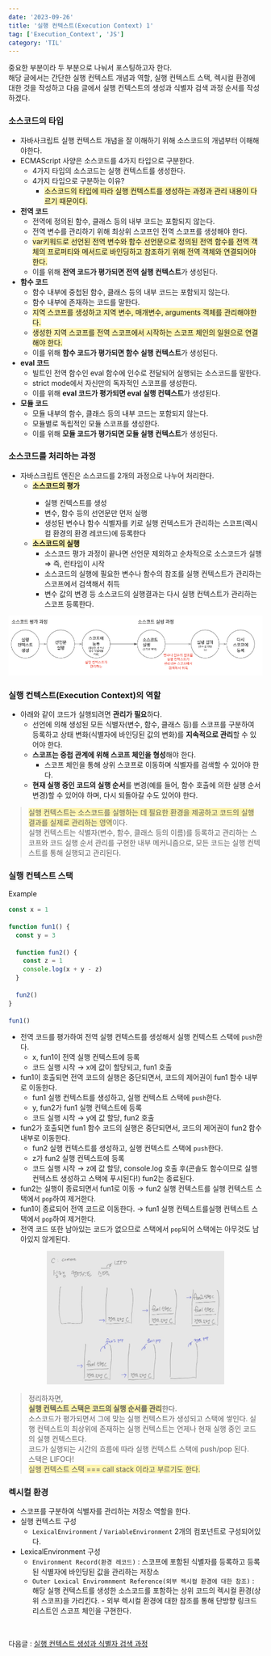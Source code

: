```yaml
---
date: '2023-09-26'
title: '실행 컨텍스트(Execution Context) 1'
tag: ['Execution_Context', 'JS']
category: 'TIL'
---
```


중요한 부분이라 두 부분으로 나눠서 포스팅하고자 한다. <br/>
해당 글에서는 간단한 실행 컨텍스트 개념과 역할, 실행 컨텍스트 스택, 렉시컬 환경에 대한 것을 작성하고 다음 글에서 실행 컨텍스트의 생성과 식별자 검색 과정 순서를 작성하겠다.

### 소스코드의 타입

- 자바사크립트 실행 컨텍스트 개념을 잘 이해하기 위해 소스코드의 개념부터 이해해야한다.
- ECMAScript 사양은 소스코드를 4가지 타입으로 구분한다.
  - 4가지 타입의 소스코드는 실행 컨텍스트를 생성한다.
  - 4가지 타입으로 구분하는 이유?
    - <span style='background-color: #fff5b1'>소스코드의 타입에 따라 실행 컨텍스트를 생성하는 과정과 관리 내용이 다르기 때문이다. <span>
- **전역 코드**
  - 전역에 정의된 함수, 클래스 등의 내부 코드는 포함되지 않는다.
  - 전역 변수를 관리하기 위해 최상위 스코프인 전역 스코프를 생성해야 한다.
  - <span style='background-color: #fff5b1'>var키워드로 선언된 전역 변수와 함수 선언문으로 정의된 전역 함수를 전역 객체의 프로퍼티와 메서드로 바인딩하고 참조하기 위해 전역 객체와 연결되어야 한다. </span>
  - 이를 위해 **전역 코드가 평가되면 전역 실행 컨텍스트**가 생성된다.
- **함수 코드**
  - 함수 내부에 중첩된 함수, 클래스 등의 내부 코드는 포함되지 않는다.
  - 함수 내부에 존재하는 코드를 말한다.
  - <span style='background-color: #fff5b1'>지역 스코프를 생성하고 지역 변수, 매개변수, arguments 객체를 관리해야한다. </span>
  - <span style='background-color: #fff5b1'>생성한 지역 스코프를 전역 스코프에서 시작하는 스코프 체인의 일원으로 연결해야 한다. </span>
  - 이를 위해 **함수 코드가 평가되면 함수 실행 컨텍스트**가 생성된다.
- **eval 코드**
  - 빌트인 전역 함수인 eval 함수에 인수로 전달되어 실행되는 소스코드를 말한다.
  - strict mode에서 자신만의 독자적인 스코프를 생성한다.
  - 이를 위해 **eval 코드가 평가되면 eval 실행 컨텍스트**가 생성된다.
- **모듈 코드**
  - 모듈 내부의 함수, 클래스 등의 내부 코드는 포함되지 않는다.
  - 모듈별로 독립적인 모듈 스코프를 생성한다.
  - 이를 위해 **모듈 코드가 평가되면 모듈 실행 컨텍스트**가 생성된다.

### 소스코드를 처리하는 과정

- 자바스크립트 엔진은 소스코드를 2개의 과정으로 나누어 처리한다.
  - <span style='background-color: #fff5b1'><b>소스코드의 평가</b><span>
    - 실행 컨텍스트를 생성
    - 변수, 함수 등의 선언문만 먼저 실행
    - 생성된 변수나 함수 식별자를 키로 실행 컨텍스트가 관리하는 스코프(렉시컬 환경의 환경 레코드)에 등록한다
  - <span style='background-color: #fff5b1'><b>소스코드의 실행</b></span>
    - 소스코드 평가 과정이 끝나면 선언문 제외하고 순차적으로 소스코드가 실행 ⇒ 즉, 런타임이 시작
    - 소스코드의 실행에 필요한 변수나 함수의 참조를 실행 컨텍스트가 관리하는 스코프에서 검색해서 취득
    - 변수 값의 변경 등 소스코드의 실행결과는 다시 실행 컨텍스트가 관리하는 스코프 등록한다.

<div style="margin: 10px 0px 0px">
   <img src="./Images/CodeProcedure.png" alt="procedure"/>
</div>

### 실행 컨텍스트(Execution Context)의 역할

- 아래와 같이 코드가 실행되려면 **관리가 필요**하다.
  - 선언에 의해 생성된 모든 식별자(변수, 함수, 클래스 등)를 스코프를 구분하여 등록하고 상태 변화(식별자에 바인딩된 값의 변화)를 **지속적으로 관리**할 수 있어야 한다.
  - **스코프는 중첩 관계에 위해 스코프 체인을 형성**해야 한다.
    - 스코프 체인을 통해 상위 스코프로 이동하며 식별자를 검색할 수 있어야 한다.
  - **현재 실행 중인 코드의 실행 순서**를 변경(예를 들어, 함수 호출에 의한 실행 순서 변경)할 수 있어야 하며, 다시 되돌아갈 수도 있어야 한다.

> <span style='background-color: #fff5b1'>실행 컨텍스트는 소스코드를 실행하는 데 필요한 환경을 제공하고 코드의 실행 결과를 실제로 관리하는 영역</span>이다. <br/>
> 실행 컨텍스트는 식별자(변수, 함수, 클래스 등의 이름)를 등록하고 관리하는 스코프와 코드 실행 순서 관리를 구현한 내부 메커니즘으로, 모든 코드는 실행 컨텍스트를 통해 실행되고 관리된다.

### 실행 컨텍스트 스택

Example

```jsx
const x = 1

function fun1() {
  const y = 3

  function fun2() {
    const z = 1
    console.log(x + y - z)
  }

  fun2()
}

fun1()
```

- 전역 코드를 평가하여 전역 실행 컨텍스트를 생성해서 실행 컨텍스트 스택에 `push`한다.
  - x, fun1이 전역 실행 컨텍스트에 등록
  - 코드 실행 시작 → x에 값이 할당되고, fun1 호출
- fun1이 호출되면 전역 코드의 실행은 중단되면서, 코드의 제어권이 fun1 함수 내부로 이동한다.
  - fun1 실행 컨텍스트를 생성하고, 실행 컨텍스트 스택에 `push`한다.
  - y, fun2가 fun1 실행 컨텍스트에 등록
  - 코드 실행 시작 → y에 값 할당, fun2 호출
- fun2가 호출되면 fun1 함수 코드의 실행은 중단되면서, 코드의 제어권이 fun2 함수 내부로 이동한다.
  - fun2 실행 컨텍스트를 생성하고, 실행 컨텍스트 스택에 `push`한다.
  - z가 fun2 실행 컨텍스트에 등록
  - 코드 실행 시작 → z에 값 할당, console.log 호출 후(콘솔도 함수이므로 실행 컨텍스트 생성하고 스택에 푸시된다!) fun2는 종료된다.
- fun2는 실행이 종료되면서 fun1로 이동 → fun2 실행 컨텍스트를 실행 컨텍스트 스택에서 `pop`하여 제거한다.
- fun1이 종료되어 전역 코드로 이동한다. → fun1 실행 컨텍스트를실행 컨텍스트 스택에서 `pop`하여 제거한다.
- 전역 코드 또한 남아있는 코드가 없으므로 스택에서 `pop`되어 스택에는 아무것도 남아있지 않게된다.

<div style="width: 70%; margin: 10px auto; ">
   <img src="./Images/ECStack.png" alt="stack"/>
</div>

> 정리하자면, <br/> <span style='background-color: #fff5b1'><b>실행 컨텍스트 스택은 코드의 실행 순서를 관리</b></span>한다. <br/>
> 소스코드가 평가되면서 그에 맞는 실행 컨텍스트가 생성되고 스택에 쌓인다. 실행 컨텍스트의 최상위에 존재하는 실행 컨텍스트는 언제나 현재 실행 중인 코드의 실행 컨텍스트다. <br/>
> 코드가 실행되는 시간의 흐름에 따라 실행 컨텍스트 스택에 push/pop 된다.
> <br/>
> 스택은 LIFO다! <br/> <span style='background-color: #fff5b1'>실행 컨텍스트 스택 === call stack 이라고 부르기도 한다.</span>

### 렉시컬 환경

- 스코프를 구분하여 식별자를 관리하는 저장소 역할을 한다.
- 실행 컨텍스트 구성
  - `LexicalEnvironment` / `VariableEnvironment` 2개의 컴포넌트로 구성되어있다.
- LexicalEnvironment 구성
  - `Environment Record(환경 레코드)` : 스코프에 포함된 식별자를 등록하고 등록된 식별자에 바인딩된 값을 관리하는 저장소
  - `Outer Lexical Enviromnment Reference(외부 렉시컬 환경에 대한 참조)` : 해당 실행 컨텍스트를 생성한 소스코드를 포함하는 상위 코드의 렉시컬 환경(상위 스코프)을 가리킨다. - 외부 렉시컬 환경에 대한 참조를 통해 단방향 링크드 리스트인 스코프 체인을 구현한다.

<br/>

다음글 : [실행 컨텍스트 생성과 식별자 검색 과정](<https://wjdgml3092.github.io/JS/ExecutionContext(2)>)
